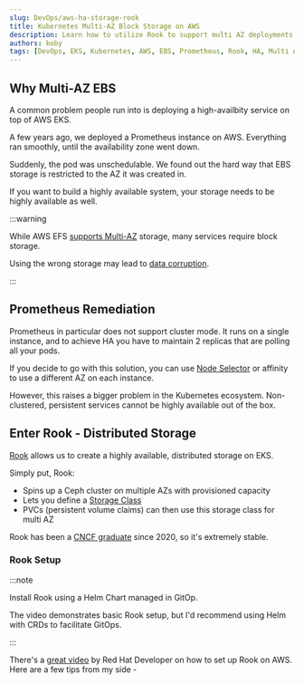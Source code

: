 ```yaml
---
slug: DevOps/aws-ha-storage-rook
title: Kubernetes Multi-AZ Block Storage on AWS
description: Learn how to utilize Rook to support multi AZ deployments of Prometheus.
authors: koby
tags: [DevOps, EKS, Kubernetes, AWS, EBS, Prometheus, Rook, HA, Multi AZ]
---
```


## Why Multi-AZ EBS

A common problem people run into is deploying a high-availbity service on top of AWS EKS.

A few years ago, we deployed a Prometheus instance on AWS. Everything ran smoothly, until the availability zone went down.

Suddenly, the pod was unschedulable. We found out the hard way that EBS storage is restricted to the AZ it was created in.

If you want to build a highly available system, your storage needs to be highly available as well.

:::warning

While AWS EFS [supports Multi-AZ](https://docs.aws.amazon.com/efs/latest/ug/how-it-works.html) storage, many services require block storage.

Using the wrong storage may lead to [data corruption](https://github.com/prometheus-operator/prometheus-operator/issues/3150#issuecomment-623080635).

:::

## Prometheus Remediation

Prometheus in particular does not support cluster mode. It runs on a single instance, and to achieve HA you have to maintain 2 replicas that are polling all your pods.

If you decide to go with this solution, you can use [Node Selector](https://kubernetes.io/docs/concepts/scheduling-eviction/assign-pod-node/#affinity-and-anti-affinity) or affinity to use a different AZ on each instance.

However, this raises a bigger problem in the Kubernetes ecosystem. Non-clustered, persistent services cannot be highly available out of the box.

## Enter Rook - Distributed Storage

[Rook](https://rook.io/) allows us to create a highly available, distributed storage on EKS.

Simply put, Rook:

- Spins up a Ceph cluster on multiple AZs with provisioned capacity
- Lets you define a [Storage Class](https://kubernetes.io/docs/concepts/storage/storage-classes/)
- PVCs (persistent volume claims) can then use this storage class for multi AZ

Rook has been a [CNCF graduate](https://www.cncf.io/projects/rook/) since 2020, so it's extremely stable.

### Rook Setup

:::note

Install Rook using a Helm Chart managed in GitOp.

The video demonstrates basic Rook setup, but I'd recommend using Helm with CRDs to facilitate GitOps.

:::

There's a [great video](https://www.youtube.com/watch?v=DYofW39Q5Z8) by Red Hat Developer on how to set up Rook on AWS. Here are a few tips from my side -
